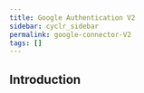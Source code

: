 ```yaml
---
title: Google Authentication V2
sidebar: cyclr_sidebar
permalink: google-connector-V2
tags: []
---
```


## Introduction
